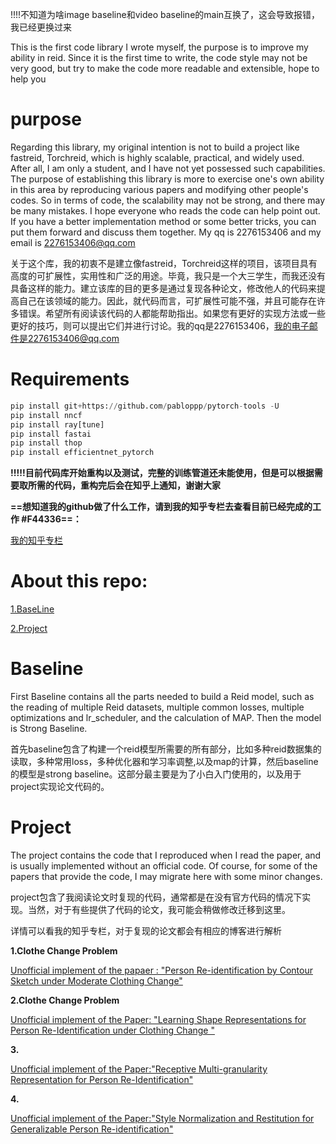 !!!!不知道为啥image baseline和video baseline的main互换了，这会导致报错，我已经更换过来
  
  
  This is the first code library I wrote myself, the purpose is to improve my ability in reid. 
    Since it is the first time to write, the code style may not be very good, but try to make the code more readable and extensible, hope to help you

# purpose
   Regarding this library, my original intention is not to build a project like fastreid, Torchreid, which is highly scalable, practical, and widely used.         After all, I am only a student, and I have not yet possessed such capabilities. The purpose of establishing this library is more to exercise one's own ability in this area by reproducing various papers and modifying other people's codes. So in terms of code, the scalability may not be strong, and there may be many mistakes. I hope everyone who reads the code can help point out. If you have a better implementation method or some better tricks, you can put them forward and discuss them together. My qq is 2276153406 and my email is 2276153406@qq.com
   
 关于这个库，我的初衷不是建立像fastreid，Torchreid这样的项目，该项目具有高度的可扩展性，实用性和广泛的用途。毕竟，我只是一个大三学生，而我还没有具备这样的能力。建立该库的目的更多是通过复现各种论文，修改他人的代码来提高自己在该领域的能力。因此，就代码而言，可扩展性可能不强，并且可能存在许多错误。希望所有阅读该代码的人都能帮助指出。如果您有更好的实现方法或一些更好的技巧，则可以提出它们并进行讨论。我的qq是2276153406，我的电子邮件是2276153406@qq.com
# Requirements

``` python
pip install git+https://github.com/pabloppp/pytorch-tools -U
pip install nncf
pip install ray[tune]
pip install fastai
pip install thop
pip install efficientnet_pytorch

```

**!!!!!目前代码库开始重构以及测试，完整的训练管道还未能使用，但是可以根据需要取所需的代码，重构完后会在知乎上通知，谢谢大家**

**==想知道我的github做了什么工作，请到我的知乎专栏去查看目前已经完成的工作 #F44336==：**

[我的知乎专栏](https://zhuanlan.zhihu.com/p/373137077)


# About this repo:
[1.BaseLine](#Baseline)

[2.Project](#Project)


# Baseline
   First Baseline contains all the parts needed to build a Reid model, such as the reading of multiple Reid datasets, multiple common losses, multiple optimizations and lr_scheduler, and the calculation of MAP. 
   Then the model is Strong Baseline. 


首先baseline包含了构建一个reid模型所需要的所有部分，比如多种reid数据集的读取，多种常用loss，多种优化器和学习率调整,以及map的计算，然后baseline的模型是strong baseline。这部分最主要是为了小白入门使用的，以及用于project实现论文代码的。



	
	
# Project
The project contains the code that I reproduced when I read the paper, and is usually implemented without an official code. Of course, for some of the papers that provide the code, I may migrate here with some minor changes.

project包含了我阅读论文时复现的代码，通常都是在没有官方代码的情况下实现。当然，对于有些提供了代码的论文，我可能会稍做修改迁移到这里。

详情可以看我的知乎专栏，对于复现的论文都会有相应的博客进行解析


**1.Clothe Change Problem**

[Unofficial implement of the papaer :
"Person Re-identification by Contour Sketch
under Moderate Clothing Change"](./projects/Sketch)

**2.Clothe Change Problem**

[Unofficial implement of the Paper: 
"Learning Shape Representations for
Person Re-Identification under Clothing Change "](./projects/Shape)

**3.**

[Unofficial implement of the Paper:"Receptive Multi-granularity Representation for
Person Re-Identification"](./projects/RMGL)

**4.**

[Unofficial implement of the Paper:"Style Normalization and Restitution for Generalizable Person Re-identification"](./projects/SNR)

